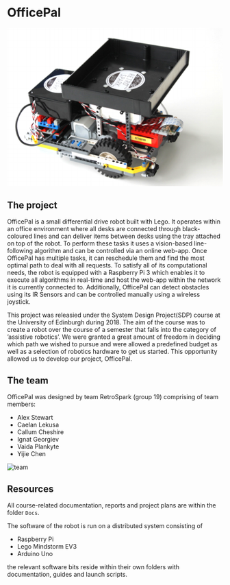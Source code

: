 # OfficePal

![officepal](Docs/img/officepal.png)

## The project
OfficePal is a small differential drive robot built with Lego. It operates within an office environment where all desks are connected through black-coloured lines and can deliver items between desks using the tray attached on top of the robot. To perform these tasks it uses a vision-based line-following algorithm and can be controlled via an online web-app. Once OfficePal has multiple tasks, it can reschedule them and find the most optimal path to deal with all requests. To satisfy all of its computational needs, the robot is equipped with a Raspberry Pi 3 which enables it to execute all algorithms in real-time and host the web-app within the network it is currently connected to. Additionally, OfficePal can detect obstacles using its IR Sensors and can be controlled manually using a wireless joystick.

This project was releasied under the System Design Project(SDP) course at the University of Edinburgh during 2018. The aim of the course was to create a robot over the course of a semester that falls into the category of ’assistive robotics’. We were granted a great amount of freedom in deciding which path we wished to pursue and were allowed a predefined budget as well as a selection of robotics hardware to get us started. This opportunity allowed us to develop our project, OfficePal.

## The team
OfficePal was designed by team RetroSpark (group 19) comprising of team members:
- Alex Stewart
- Caelan Lekusa
- Callum Cheshire
- Ignat Georgiev
- Vaida Plankyte
- Yijie Chen

![team](Docs/retrospark_team.jpg)

## Resources
All course-related documentation, reports and project plans are within the folder `Docs`.

The software of the robot is run on a distributed system consisting of
- Raspberry Pi 
- Lego Mindstorm EV3
- Arduino Uno

the relevant software bits reside within their own folders with documentation, guides and launch scripts.
